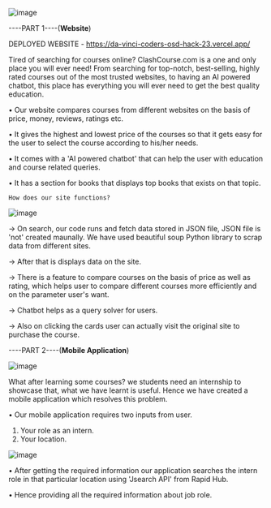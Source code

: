 ![image](https://user-images.githubusercontent.com/97254881/233845461-98b807f8-90fc-4dec-91cf-79f87968671c.png)



----PART 1----(**Website**)

DEPLOYED WEBSITE - https://da-vinci-coders-osd-hack-23.vercel.app/

Tired of searching  for  courses  online?  ClashCourse.com  is  a  one  and only place you  will  ever  need!  From  searching  for  top-notch,  best-selling, highly rated courses  out  of  the  most  trusted  websites,  to  having  an  AI powered chatbot,  this place  has  everything  you  will  ever  need to  get  the best quality education.

• Our website compares courses  from  different  websites  on  the  basis  of price, money,  reviews,  ratings  etc. 

• It gives the highest  and lowest  price  of  the  courses  so  that  it  gets easy for the user  to select  the  course  according  to  his/her  needs. 

• It comes with  a  'AI powered  chatbot'  that  can  help  the  user  with education and  course related queries. 

• It has a section  for  books that  displays  top  books  that  exists  on  that topic.

`How does our site functions?`


![image](https://user-images.githubusercontent.com/97254881/233846250-fc52e0a4-3ad9-40fd-ae5e-93da75f8075c.png)


-> On search, our code runs and fetch data stored in JSON file, JSON file is 'not' created maunally. We have used beautiful soup Python library to scrap data from different sites.

-> After that is displays data on the site.

-> There is a feature to compare courses on the basis of price as well as rating, which helps user to compare different courses more efficiently and on the parameter user's want.

-> Chatbot helps as a query solver for users.

-> Also on clicking the cards user can actually visit the original site to purchase the course.


----PART 2----(**Mobile Application**)


![image](https://user-images.githubusercontent.com/97254881/233846662-f932036a-73da-4bf8-962e-69d331fc73dd.png)


What after learning some courses? we students need an internship to showcase that, what we have learnt is useful. Hence we have created a mobile application which resolves this problem.

• Our mobile application requires two inputs from user.

   1) Your role as an intern.
   2) Your location.

![image](https://user-images.githubusercontent.com/97254881/233846718-5f642076-b081-49f3-b270-83a40dc4b939.png)

   
• After getting the required information our application searches the intern role in that particular location using 'Jsearch API' from Rapid Hub.

• Hence providing all the required information about job role.


